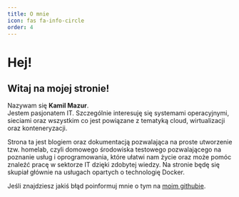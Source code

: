```yaml
---
title: O mnie
icon: fas fa-info-circle
order: 4
---
```


# Hej!

## Witaj na mojej stronie!
Nazywam się **Kamil Mazur**. \
Jestem pasjonatem IT. Szczególnie interesuję się systemami operacyjnymi, sieciami oraz wszystkim co jest powiązane z tematyką cloud, wirtualizacji oraz konteneryzacji.

Strona ta jest blogiem oraz dokumentacją pozwalająca na proste utworzenie tzw. homelab, czyli domowego środowiska testowego pozwalającego na poznanie usług i oprogramowania, które ułatwi nam życie oraz może pomóc znaleźć pracę w sektorze IT dzięki zdobytej wiedzy. Na stronie będę się skupiał głównie na usługach opartych o technologię Docker.

Jeśli znajdziesz jakiś błąd poinformuj mnie o tym na [moim githubie](https://github.com/kamkom21/kamkom21.github.io).
